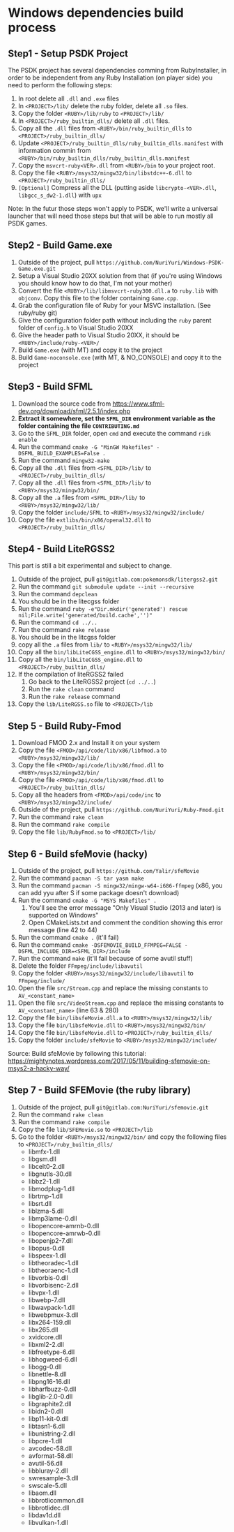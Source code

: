 # Windows dependencies build process
## Step1 - Setup PSDK Project

The PSDK project has several dependencies comming from RubyInstaller, in order to be independent from any Ruby Installation (on player side) you need to perform the following steps:
1. In root delete all `.dll` and `.exe` files
2. In `<PROJECT>/lib/` delete the ruby folder, delete all `.so` files.
3. Copy the folder `<RUBY>/lib/ruby` to `<PROJECT>/lib/`
4. In `<PROJECT>/ruby_builtin_dlls/` delete all `.dll` files.
5. Copy all the `.dll` files from `<RUBY>/bin/ruby_builtin_dlls` to `<PROJECT>/ruby_builtin_dlls/`
6. Update `<PROJECT>/ruby_builtin_dlls/ruby_builtin_dlls.manifest` with information commin from `<RUBY>/bin/ruby_builtin_dlls/ruby_builtin_dlls.manifest`
7. Copy the `msvcrt-ruby<VER>.dll` from `<RUBY>/bin` to your project root.
8. Copy the file `<RUBY>/msys32/mingw32/bin/libstdc++-6.dll` to `<PROJECT>/ruby_builtin_dlls/`
9. `[Optional]` Compress all the DLL (putting aside `libcrypto-<VER>.dll`, `libgcc_s_dw2-1.dll`) with `upx`

Note: In the futur those steps won't apply to PSDK, we'll write a universal launcher that will need those steps but that will be able to run mostly all PSDK games.

## Step2 - Build Game.exe

1. Outside of the project, pull `https://github.com/NuriYuri/Windows-PSDK-Game.exe.git`
2. Setup a Visual Studio 20XX solution from that (if you're using Windows you should know how to do that, I'm not your mother)
3. Convert the file `<RUBY>/lib/libmsvcrt-ruby300.dll.a` to `ruby.lib` with `objconv`. Copy this file to the folder containing `Game.cpp`.
4. Grab the configuration file of Ruby for your MSVC installation. (See ruby/ruby git)
5. Give the configuration folder path without including the `ruby` parent folder of `config.h` to Visual Studio 20XX
6. Give the header path to Visual Studio 20XX, it should be `<RUBY>/include/ruby-<VER>/`
7. Build `Game.exe` (with MT) and copy it to the project
8. Build `Game-noconsole.exe` (with MT, & NO_CONSOLE)  and copy it to the project

## Step3 - Build SFML

1. Download the source code from https://www.sfml-dev.org/download/sfml/2.5.1/index.php
2. **Extract it somewhere, set the `SFML_DIR` environment variable as the folder containing the file `CONTRIBUTING.md`**
3. Go to the `SFML_DIR` folder, open `cmd` and execute the command `ridk enable`
4. Run the command `cmake -G "MinGW Makefiles" -DSFML_BUILD_EXAMPLES=False .`
5. Run the command `mingw32-make`
6. Copy all the `.dll` files from `<SFML_DIR>/lib/` to `<PROJECT>/ruby_builtin_dlls/`
7. Copy all the `.dll` files from `<SFML_DIR>/lib/` to `<RUBY>/msys32/mingw32/bin/`
8. Copy all the `.a` files from `<SFML_DIR>/lib/` to `<RUBY>/msys32/mingw32/lib/`
9. Copy the folder `include/SFML` to `<RUBY>/msys32/mingw32/include/`
10. Copy the file `extlibs/bin/x86/openal32.dll` to `<PROJECT>/ruby_builtin_dlls/`

## Step4 - Build LiteRGSS2

This part is still a bit experimental and subject to change.
1. Outside of the project, pull `git@gitlab.com:pokemonsdk/litergss2.git`
2. Run the command `git submodule update --init --recursive`
3. Run the command `depclean`
4. You should be in the litecgss folder
5. Run the command `ruby -e"Dir.mkdir('generated') rescue nil;File.write('generated/build.cache','')"`
6. Run the command `cd ../..`
7. Run the command `rake release`
8. You should be in the litcgss folder
9.  copy all the `.a` files from `lib/` to `<RUBY>/msys32/mingw32/lib/`
10. Copy all the `bin/libLiteCGSS_engine.dll` to `<RUBY>/msys32/mingw32/bin/`
11. Copy all the `bin/libLiteCGSS_engine.dll` to `<PROJECT>/ruby_builtin_dlls/`
12. If the compilation of liteRGSS2 failed
    1.  Go back to the LiteRGSS2 project (`cd ../..`)
    2.  Run the `rake clean` command
    3.  Run the `rake release` command
13. Copy the `lib/LiteRGSS.so` file to `<PROJECT>/lib`

## Step 5 - Build Ruby-Fmod

1. Download FMOD 2.x and Install it on your system
2. Copy the file `<FMOD>/api/code/lib/x86/libfmod.a` to `<RUBY>/msys32/mingw32/lib/`
3. Copy the file `<FMOD>/api/code/lib/x86/fmod.dll` to `<RUBY>/msys32/mingw32/bin/`
4. Copy the file `<FMOD>/api/code/lib/x86/fmod.dll` to `<PROJECT>/ruby_builtin_dlls/`
5. Copy all the headers from `<FMOD>/api/code/inc` to `<RUBY>/msys32/mingw32/include/`
6. Outside of the project, pull `https://github.com/NuriYuri/Ruby-Fmod.git`
7. Run the command `rake clean`
8. Run the command `rake compile`
9. Copy the file `lib/RubyFmod.so` to `<PROJECT>/lib/`

## Step 6 - Build sfeMovie (hacky)

1. Outside of the project, pull `https://github.com/Yalir/sfeMovie`
2. Run the command `pacman -S tar yasm make`
3. Run the command `pacman -S mingw32/mingw-w64-i686-ffmpeg` (x86, you can add yyu after S if some package doesn't download)
4. Run the command `cmake -G "MSYS Makefiles" .`
   1. You'll see the error message "Only Visual Studio (2013 and later) is supported on Windows"
   2. Open CMakeLists.txt and comment the condition showing this error message (line 42 to 44)
5. Run the command `cmake .` (it'll fail)
6. Run the command `cmake -DSFEMOVIE_BUILD_FFMPEG=FALSE -DSFML_INCLUDE_DIR=<SFML_DIR>/include`
7. Run the command `make` (it'll fail because of some avutil stuff)
8. Delete the folder `FFmpeg/include/libavutil`
9. Copy the folder `<RUBY>/msys32/mingw32/include/libavutil` to `FFmpeg/include/`
10. Open the file `src/Stream.cpp` and replace the missing constants to `AV_<constant_name>`
10. Open the file `src/VideoStream.cpp` and replace the missing constants to `AV_<constant_name>` (line 63 & 280)
11. Copy the file `bin/libsfeMovie.dll.a` to `<RUBY>/msys32/mingw32/lib/`
12. Copy the file `bin/libsfeMovie.dll` to `<RUBY>/msys32/mingw32/bin/`
13. Copy the file `bin/libsfeMovie.dll` to `<PROJECT>/ruby_builtin_dlls/`
14. Copy the folder `include/sfeMovie` to `<RUBY>/msys32/mingw32/include/`

Source: Build sfeMovie by following this tutorial: https://mightynotes.wordpress.com/2017/05/11/building-sfemovie-on-msys2-a-hacky-way/

## Step 7 - Build SFEMovie (the ruby library)

1. Outside of the project, pull `git@gitlab.com:NuriYuri/sfemovie.git`
2. Run the command `rake clean`
3. Run the command `rake compile`
4. Copy the file `lib/SFEMovie.so` to `<PROJECT>/lib`
5. Go to the folder `<RUBY>/msys32/mingw32/bin/` and copy the following files to `<PROJECT>/ruby_builtin_dlls/`
   * libmfx-1.dll
   * libgsm.dll
   * libcelt0-2.dll
   * libgnutls-30.dll
   * libbz2-1.dll
   * libmodplug-1.dll
   * librtmp-1.dll
   * libsrt.dll
   * liblzma-5.dll
   * libmp3lame-0.dll
   * libopencore-amrnb-0.dll
   * libopencore-amrwb-0.dll
   * libopenjp2-7.dll
   * libopus-0.dll
   * libspeex-1.dll
   * libtheoradec-1.dll
   * libtheoraenc-1.dll
   * libvorbis-0.dll
   * libvorbisenc-2.dll
   * libvpx-1.dll
   * libwebp-7.dll
   * libwavpack-1.dll
   * libwebpmux-3.dll
   * libx264-159.dll
   * libx265.dll
   * xvidcore.dll
   * libxml2-2.dll
   * libfreetype-6.dll
   * libhogweed-6.dll
   * libogg-0.dll
   * libnettle-8.dll
   * libpng16-16.dll
   * libharfbuzz-0.dll
   * libglib-2.0-0.dll
   * libgraphite2.dll
   * libidn2-0.dll
   * libp11-kit-0.dll
   * libtasn1-6.dll
   * libunistring-2.dll
   * libpcre-1.dll
   * avcodec-58.dll
   * avformat-58.dll
   * avutil-56.dll
   * libbluray-2.dll
   * swresample-3.dll
   * swscale-5.dll
   * libaom.dll
   * libbrotlicommon.dll
   * libbrotlidec.dll
   * libdav1d.dll
   * libvulkan-1.dll

